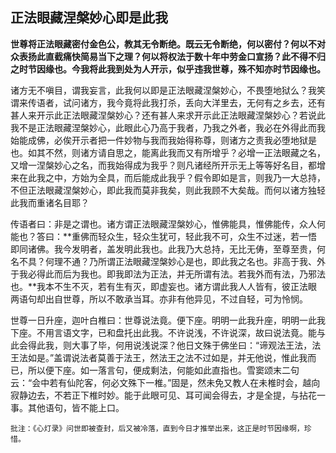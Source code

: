##  正法眼藏涅槃妙心即是此我

**世尊将正法眼藏密付金色公，教其无令断绝。既云无令断绝，何以密付？何以不对众表扬此直截痛快简易当下之理？何以将权法于数十年中劳金口宣扬？此不得不归之时节因缘也。今我将此我到处为人开示，似乎违我世尊，殊不知亦时节因缘也。**

诸方无不嗔目，谓我妄言，此我何以即是正法眼藏涅槃妙心，不畏堕地狱么？我笑谓来传语者，试问诸方，我今竟将此我打杀，丢向大洋里去，无何有之乡去，还有甚人来开示此正法眼藏涅槃妙心？还有甚人来求开示此正法眼藏涅槃妙心？若说此我不是正法眼藏涅槃妙心，此眼此心乃高于我者，乃我之外者，我必在外得此而我始能成佛，必俟开示者把一件妙物与我而我始得称尊，则诸方之责我必堕地狱是也。如其不然，则诸方请自思之，能离此我而又有所增乎？必增一正法眼藏之名，又增一涅槃妙心之名，而我始得成为我乎？则凡诸经所开示无上等等好名目，都增来在此我之中，方始为全具，而后能成此我乎？假令即如是言，则我乃一大总持，不但正法眼藏涅槃妙心，即此我而莫非我矣，则此我顾不大矣哉。而何以诸方独轻此我而重诸名目耶？

传语者曰：非是之谓也。诸方谓正法眼藏涅槃妙心，惟佛能具，惟佛能传，众人何能也？答曰：**重佛而轻众生，轻众生犹可，轻此我不可，众生不过迷，若一悟即同诸佛。我今发明者，盖发明此我也。此我乃大总持，无比无俦，至尊至贵，何名不具？何理不通？乃所谓正法眼藏涅槃妙心是也，即此我之名也。非高于我、外于我必得此而后为我也。即我即法为正法，并无所谓有法。若我外而有法，乃邪法也。**我本不生不灭，若有生有灭，即虚妄也。诸方谓此我人人皆有，彼正法眼两语句却出自世尊，所以不敢承当耳。亦非有他异见，不过自轻，可为怜悯。

世尊一日升座，迦叶白椎曰：世尊说法竟。便下座。明明一此我升座，明明一此我下座。不用言语文字，已和盘托出此我。不许说浅，不许说深，故曰说法竟。能与此会得此我，则大事了毕，何用说浅说深？他日文殊于佛坐曰：“谛观法王法，法王法如是。”盖谓说法者莫善于法王，然法王之法不过如是，并无他说，惟此我而已，所以便下座。如一落言句，便成剩法，何能如此直指也。雪窦颂末二句云：“会中若有仙陀客，何必文殊下一椎。”固是，然未免又教人在未椎时会，越向寂静边去，不若正下椎时妙。能于此眼可见、耳可闻会得去，才是全提，与拈花一事。其他语句，皆不能上口。

```xu
批注：《心灯录》问世即被查封，后又被冷落，直到今日才推举出来，这正是时节因缘啊，珍惜。
```
